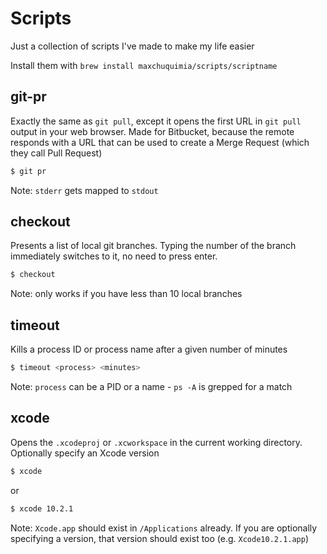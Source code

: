 # Scripts
Just a collection of scripts I've made to make my life easier

Install them with `brew install maxchuquimia/scripts/scriptname`

## git-pr

Exactly the same as `git pull`, except it opens the first URL in `git pull` output in your web browser.
Made for Bitbucket, because the remote responds with a URL that can be used to create a Merge Request (which they call Pull Request)

```sh
$ git pr
```

Note: `stderr` gets mapped to `stdout`


## checkout

Presents a list of local git branches. Typing the number of the branch immediately switches to it, no need to press enter.

```sh
$ checkout
```

Note: only works if you have less than 10 local branches

## timeout

Kills a process ID or process name after a given number of minutes

```sh
$ timeout <process> <minutes>
```

Note: `process` can be a PID or a name - `ps -A` is grepped for a match

## xcode
Opens the `.xcodeproj` or `.xcworkspace` in the current working directory. Optionally specify an Xcode version

```sh
$ xcode
```

or

```sh
$ xcode 10.2.1
```

Note: `Xcode.app` should exist in `/Applications` already. If you are optionally specifying a version, that version should exist too (e.g. `Xcode10.2.1.app`)
